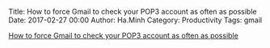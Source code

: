Title: How to force Gmail to check your POP3 account as often as possible
Date: 2017-02-27 00:00
Author: Ha.Minh
Category: Productivity
Tags: gmail

[How to force Gmail to check your POP3 account as often as possible](https://web.archive.org/web/20160306102134/http://rakowski.pro/how-to-force-gmail-to-check-your-pop3-account-as-often-as-possible/)
